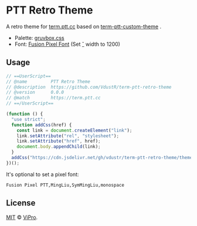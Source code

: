 # PTT Retro Theme

A retro theme for [term.ptt.cc](https://term.ptt.cc/) based on [term-ptt-custom-theme](https://github.com/VdustR/term-ptt-custom-theme) .

- Palette: [gruvbox.css](https://github.com/VdustR/gruvbox.css)
- Font: [Fusion Pixel Font](https://github.com/TakWolf/fusion-pixel-font) (Set [ˇ](https://unicode-table.com/en/02C7/) width to 1200)

## Usage

```js
// ==UserScript==
// @name         PTT Retro Theme
// @description  https://github.com/VdustR/term-ptt-retro-theme
// @version      0.0.0
// @match        https://term.ptt.cc
// ==/UserScript==

(function () {
  "use strict";
  function addCss(href) {
    const link = document.createElement("link");
    link.setAttribute("rel", "stylesheet");
    link.setAttribute("href", href);
    document.body.appendChild(link);
  }
  addCss("https://cdn.jsdelivr.net/gh/vdustr/term-ptt-retro-theme/theme.css");
})();
```

It's optional to set a pixel font:

```
Fusion Pixel PTT,MingLiu,SymMingLiu,monospace
```

## License

[MIT](https://github.com/VdustR/term-ptt-custom-theme/blob/main/LICENSE) © [ViPro](https://vdustr.dev).
